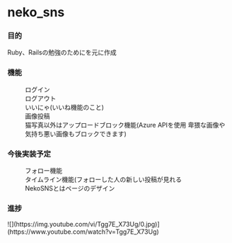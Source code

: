 # neko_sns

<h3>目的</h3>
Ruby、Railsの勉強のためにを元に作成

<h3>機能</h3>
<dl>
  <dd>ログイン</dd>
  <dd>ログアウト</dd>
  <dd>いいにゃ(いいね機能のこと)</dd>
  <dd>画像投稿</dd>
  <dd>猫写真以外はアップロードブロック機能(Azure APIを使用 卑猥な画像や気持ち悪い画像もブロックできます)</dd>
</dl>


<h3>今後実装予定</h3>
<dl>
  <dd>フォロー機能</dd>
  <dd>タイムライン機能(フォローした人の新しい投稿が見れる</dd>
  <dd>NekoSNSとはページのデザイン</dd>
</dl>

<h3>進捗</h3>
![](https://img.youtube.com/vi/Tgg7E_X73Ug/0.jpg)](https://www.youtube.com/watch?v=Tgg7E_X73Ug)
